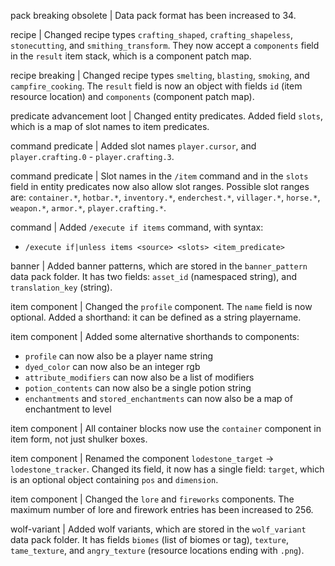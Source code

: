 pack breaking obsolete | Data pack format has been increased to 34.

recipe | Changed recipe types `crafting_shaped`, `crafting_shapeless`, `stonecutting`, and `smithing_transform`. They now accept a `components` field in the `result` item stack, which is a component patch map.

recipe breaking | Changed recipe types `smelting`, `blasting`, `smoking`, and `campfire_cooking`. The `result` field is now an object with fields `id` (item resource location) and `components` (component patch map).

predicate advancement loot | Changed entity predicates. Added field `slots`, which is a map of slot names to item predicates.

command predicate | Added slot names `player.cursor`, and `player.crafting.0` - `player.crafting.3`.

command predicate | Slot names in the `/item` command and in the `slots` field in entity predicates now also allow slot ranges. Possible slot ranges are: `container.*`, `hotbar.*`, `inventory.*`, `enderchest.*`, `villager.*`, `horse.*`, `weapon.*`, `armor.*`, `player.crafting.*`.

command | Added `/execute if items` command, with syntax:
* `/execute if|unless items <source> <slots> <item_predicate>`

banner | Added banner patterns, which are stored in the `banner_pattern` data pack folder. It has two fields: `asset_id` (namespaced string), and `translation_key` (string).

item component | Changed the `profile` component. The `name` field is now optional. Added a shorthand: it can be defined as a string playername.

item component | Added some alternative shorthands to components:
* `profile` can now also be a player name string
* `dyed_color` can now also be an integer rgb
* `attribute_modifiers` can now also be a list of modifiers
* `potion_contents` can now also be a single potion string
* `enchantments` and `stored_enchantments` can now also be a map of enchantment to level

item component | All container blocks now use the `container` component in item form, not just shulker boxes.

item component | Renamed the component `lodestone_target` -> `lodestone_tracker`. Changed its field, it now has a single field: `target`, which is an optional object containing `pos` and `dimension`.

item component | Changed the `lore` and `fireworks` components. The maximum number of lore and firework entries has been increased to 256.

wolf-variant | Added wolf variants, which are stored in the `wolf_variant` data pack folder. It has fields `biomes` (list of biomes or tag), `texture`, `tame_texture`, and `angry_texture` (resource locations ending with `.png`).
